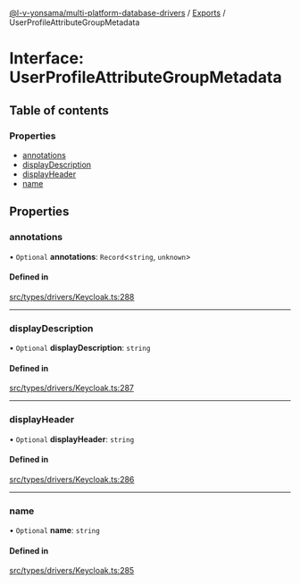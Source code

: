 [@l-v-yonsama/multi-platform-database-drivers](../README.md) / [Exports](../modules.md) / UserProfileAttributeGroupMetadata

# Interface: UserProfileAttributeGroupMetadata

## Table of contents

### Properties

- [annotations](UserProfileAttributeGroupMetadata.md#annotations)
- [displayDescription](UserProfileAttributeGroupMetadata.md#displaydescription)
- [displayHeader](UserProfileAttributeGroupMetadata.md#displayheader)
- [name](UserProfileAttributeGroupMetadata.md#name)

## Properties

### annotations

• `Optional` **annotations**: `Record`\<`string`, `unknown`\>

#### Defined in

[src/types/drivers/Keycloak.ts:288](https://github.com/l-v-yonsama/db-drivers/blob/bcd433a5c4453aa15ded63aa1500ddf16647d682/src/types/drivers/Keycloak.ts#L288)

___

### displayDescription

• `Optional` **displayDescription**: `string`

#### Defined in

[src/types/drivers/Keycloak.ts:287](https://github.com/l-v-yonsama/db-drivers/blob/bcd433a5c4453aa15ded63aa1500ddf16647d682/src/types/drivers/Keycloak.ts#L287)

___

### displayHeader

• `Optional` **displayHeader**: `string`

#### Defined in

[src/types/drivers/Keycloak.ts:286](https://github.com/l-v-yonsama/db-drivers/blob/bcd433a5c4453aa15ded63aa1500ddf16647d682/src/types/drivers/Keycloak.ts#L286)

___

### name

• `Optional` **name**: `string`

#### Defined in

[src/types/drivers/Keycloak.ts:285](https://github.com/l-v-yonsama/db-drivers/blob/bcd433a5c4453aa15ded63aa1500ddf16647d682/src/types/drivers/Keycloak.ts#L285)
